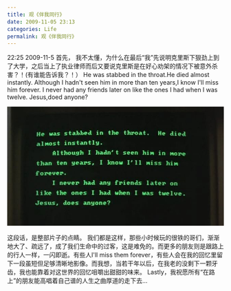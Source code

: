 ```yaml
---
title: 观《伴我同行》
date: 2009-11-05 23:13
categories: Life
permalink: 观《伴我同行》
---
```


22:25 2009-11-5
首先，
我不太懂，为什么在最后“我”先说明克里斯下狠劲上到了大学，之后当上了执业律师而后又要说克里斯是在好心劝架的情况下被意外杀害？！(有谁能告诉我？！）
He was stabbed in the throat.He died almost instantly.
Although I hadn't seen him in more than ten years,I know I'll miss him forever.
I never had any friends later on like the ones I had when I was twelve.
Jesus,doed anyone?

![](/image/图/观《伴我同行》01.jpg)

这段话，是整部片子的点睛。
我们都是这样，那些小时候玩的很铁的哥们，渐渐地大了、疏远了，成了我们生命中的过客，这是难免的。而更多的朋友则是跟路上的行人一样，一闪即逝。有些人I'll miss them forever，有些人会在我的回忆里留下一段虽短但足够清晰地影像。而我想，当若干年以后，在我老的没剩下一颗牙齿，我也能靠着对这世界的回忆咀嚼出甜甜的味来。
Lastly，我祝愿所有“在路上”的朋友能高唱着自己谱的人生之曲厚道的走下去...